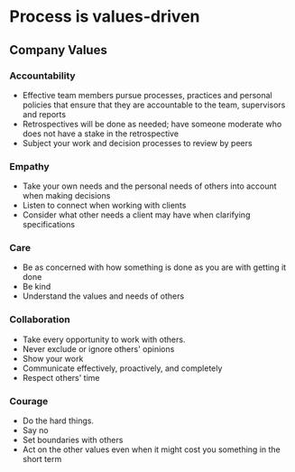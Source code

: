 # Process is values-driven

## Company Values

### Accountability
- Effective team members pursue processes, practices and personal policies that ensure that they are accountable to the team, supervisors and reports
- Retrospectives will be done as needed; have someone moderate who does not have a stake in the retrospective
- Subject your work and decision processes to review by peers

### Empathy
- Take your own needs and the personal needs of others into account when making decisions
- Listen to connect when working with clients
- Consider what other needs a client may have when clarifying specifications

### Care

- Be as concerned with how something is done as you are with getting it done
- Be kind
- Understand the values and needs of others

### Collaboration

- Take every opportunity to work with others.
- Never exclude or ignore others' opinions
- Show your work
- Communicate effectively, proactively, and completely
- Respect others' time

### Courage

- Do the hard things.
- Say no
- Set boundaries with others
- Act on the other values even when it might cost you something in the short term
